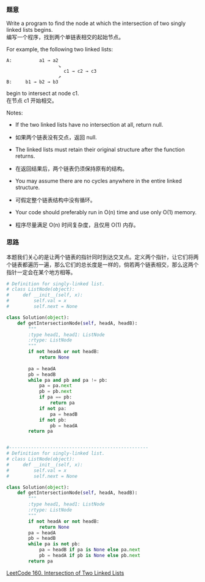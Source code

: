 ### 题意
Write a program to find the node at which the intersection of two singly linked lists begins.  
编写一个程序，找到两个单链表相交的起始节点。

For example, the following two linked lists:
```
A:          a1 → a2
                   ↘
                     c1 → c2 → c3
                   ↗            
B:     b1 → b2 → b3
```
begin to intersect at node c1.  
在节点 c1 开始相交。

Notes:  
- If the two linked lists have no intersection at all, return null.  
- 如果两个链表没有交点，返回 null.

- The linked lists must retain their original structure after the function returns.  
- 在返回结果后，两个链表仍须保持原有的结构。

- You may assume there are no cycles anywhere in the entire linked structure.  
- 可假定整个链表结构中没有循环。

- Your code should preferably run in O(n) time and use only O(1) memory.  
- 程序尽量满足 O(n) 时间复杂度，且仅用 O(1) 内存。

### 思路
本题我们关心的是让两个链表的指针同时到达交叉点。定义两个指针，让它们将两个链表都遍历一遍，那么它们的总长度是一样的，倘若两个链表相交，那么这两个指针一定会在某个地方相等。
```python
# Definition for singly-linked list.
# class ListNode(object):
#     def __init__(self, x):
#         self.val = x
#         self.next = None

class Solution(object):
    def getIntersectionNode(self, headA, headB):
        """
        :type head1, head1: ListNode
        :rtype: ListNode
        """
        if not headA or not headB:
            return None
        
        pa = headA
        pb = headB
        while pa and pb and pa != pb:
            pa = pa.next
            pb = pb.next
            if pa == pb:
                return pa
            if not pa:
                pa = headB
            if not pb:
                pb = headA
        return pa


#---------------------------------------------------
# Definition for singly-linked list.
# class ListNode(object):
#     def __init__(self, x):
#         self.val = x
#         self.next = None

class Solution(object):
    def getIntersectionNode(self, headA, headB):
        """
        :type head1, head1: ListNode
        :rtype: ListNode
        """
        if not headA or not headB:
            return None
        pa = headA
        pb = headB
        while pa is not pb:
            pa = headB if pa is None else pa.next
            pb = headA if pb is None else pb.next
        return pa
```
[LeetCode 160. Intersection of Two Linked Lists](https://leetcode.com/problems/intersection-of-two-linked-lists/description/)
